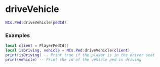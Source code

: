 # driveVehicle

```lua
NCs.Ped:driveVehicle(pedId)
```

### Examples
```lua
local client = PlayerPedId()
local isDriving, vehicle = NCs.Ped:driveVehicle(client)
print(isDriving) -- Print true if the player is in the driver seat
print(vehicle) -- Print the id of the vehicle ped is driving
```